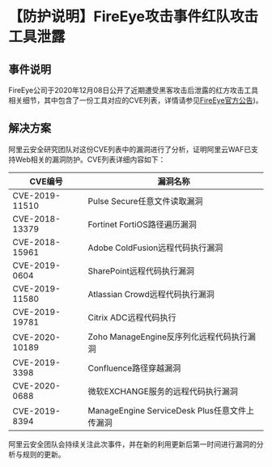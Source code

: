 # 【防护说明】FireEye攻击事件红队攻击工具泄露

## 事件说明

FireEye公司于2020年12月08日公开了近期遭受黑客攻击后泄露的红方攻击工具相关细节，其中包含了一份工具对应的CVE列表，详情请参见[FireEye官方公告](https://www.fireeye.com/blog/products-and-services/2020/12/fireeye-shares-details-of-recent-cyber-attack-actions-to-protect-community.html))。

## 解决方案

阿里云安全研究团队对这份CVE列表中的漏洞进行了分析，证明阿里云WAF已支持Web相关的漏洞防护。CVE列表详细内容如下：

|CVE编号|漏洞名称|
|-----|----|
|CVE-2019-11510|Pulse Secure任意文件读取漏洞|
|CVE-2018-13379|Fortinet FortiOS路径遍历漏洞|
|CVE-2018-15961|Adobe ColdFusion远程代码执行漏洞|
|CVE-2019-0604|SharePoint远程代码执行漏洞|
|CVE-2019-11580|Atlassian Crowd远程代码执行漏洞|
|CVE-2019-19781|Citrix ADC远程代码执行|
|CVE-2020-10189|Zoho ManageEngine反序列化远程代码执行漏洞|
|CVE-2019-3398|Confluence路径穿越漏洞|
|CVE-2020-0688|微软EXCHANGE服务的远程代码执行漏洞|
|CVE-2019-8394|ManageEngine ServiceDesk Plus任意文件上传漏洞|

阿里云安全团队会持续关注此次事件，并在新的利用更新后第一时间进行漏洞的分析与规则的更新。

